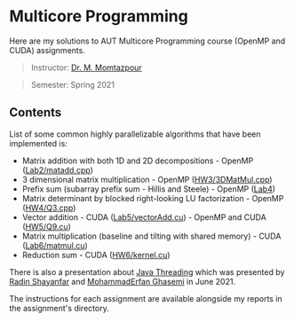 # Multicore Programming

Here are my solutions to AUT Multicore Programming course (OpenMP and CUDA) assignments.

>  Instructor: [Dr. M. Momtazpour](https://scholar.google.com/citations?user=uwozfWkAAAAJ&hl=en)

> Semester: Spring 2021



## Contents

List of some common highly parallelizable algorithms that have been implemented is:

- Matrix addition with both 1D and 2D decompositions - OpenMP ([Lab2/matadd.cpp](./Lab2/matadd.cpp))
- 3 dimensional matrix multiplication - OpenMP ([HW3/3DMatMul.cpp](./HW3/3DMatMul.cpp))
- Prefix sum (subarray prefix sum - Hillis and Steele) - OpenMP ([Lab4](./Lab4))
- Matrix determinant by blocked right-looking LU factorization - OpenMP ([HW4/Q3.cpp](./HW4/Q3.cpp))
- Vector addition - CUDA ([Lab5/vectorAdd.cu](<./Lab5/Source Codes/vectorAdd.cu>)) - OpenMP and CUDA ([HW5/Q9.cu](./HW5/Q9.cu))
- Matrix multiplication (baseline and tilting with shared memory) - CUDA ([Lab6/matmul.cu](./Lab6/matmul.cu))
- Reduction sum - CUDA ([HW6/kernel.cu](./HW6/kernel.cu))



There is also a presentation about [Java Threading](./Presentation) which was presented by [Radin Shayanfar](https://github.com/radinshayanfar) and [MohammadErfan Ghasemi](https://github.com/erfanghasemi) in June 2021.



The instructions for each assignment are available alongside my reports in the assignment's directory.

